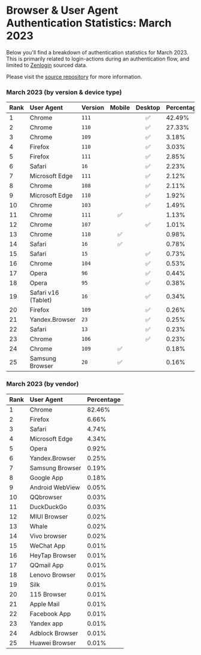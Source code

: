 # Browser & User Agent Authentication Statistics: March 2023

Below you'll find a breakdown of authentication statistics for
March 2023. This is primarily related to login-actions during an
authentication flow, and limited to <a href="https://zenlogin.co"/>Zenlogin</a>
sourced data.

Please visit the
<a href="https://github.com/zenlogin/browser-user-agent-authentication-statistics">source repository</a>
for more information.

### March 2023 (by version & device type)
| Rank | User Agent | Version | Mobile | Desktop | Percentage |
| :--- | :--- | :--- | :---: | :---: | :--- |
| 1 | Chrome | `111` | | ✅ | 42.49% |
| 2 | Chrome | `110` | | ✅ | 27.33% |
| 3 | Chrome | `109` | | ✅ | 3.18% |
| 4 | Firefox | `110` | | ✅ | 3.03% |
| 5 | Firefox | `111` | | ✅ | 2.85% |
| 6 | Safari | `16` | | ✅ | 2.23% |
| 7 | Microsoft Edge | `111` | | ✅ | 2.12% |
| 8 | Chrome | `108` | | ✅ | 2.11% |
| 9 | Microsoft Edge | `110` | | ✅ | 1.92% |
| 10 | Chrome | `103` | | ✅ | 1.49% |
| 11 | Chrome | `111` | ✅ | | 1.13% |
| 12 | Chrome | `107` | | ✅ | 1.01% |
| 13 | Chrome | `110` | ✅ | | 0.98% |
| 14 | Safari | `16` | ✅ | | 0.78% |
| 15 | Safari | `15` | | ✅ | 0.73% |
| 16 | Chrome | `104` | | ✅ | 0.53% |
| 17 | Opera | `96` | | ✅ | 0.44% |
| 18 | Opera | `95` | | ✅ | 0.38% |
| 19 | Safari v16 (Tablet) | `16` | | ✅ | 0.34% |
| 20 | Firefox | `109` | | ✅ | 0.26% |
| 21 | Yandex.Browser | `23` | | ✅ | 0.25% |
| 22 | Safari | `13` | | ✅ | 0.23% |
| 23 | Chrome | `106` | | ✅ | 0.23% |
| 24 | Chrome | `109` | ✅ | | 0.18% |
| 25 | Samsung Browser | `20` | ✅ | | 0.16% |

### March 2023 (by vendor)
| Rank | User Agent | Percentage |
| :--- | :--- | :--- |
| 1 | Chrome | 82.46% |
| 2 | Firefox | 6.66% |
| 3 | Safari | 4.74% |
| 4 | Microsoft Edge | 4.34% |
| 5 | Opera | 0.92% |
| 6 | Yandex.Browser | 0.25% |
| 7 | Samsung Browser | 0.19% |
| 8 | Google App | 0.18% |
| 9 | Android WebView | 0.05% |
| 10 | QQbrowser | 0.03% |
| 11 | DuckDuckGo | 0.03% |
| 12 | MIUI Browser | 0.02% |
| 13 | Whale | 0.02% |
| 14 | Vivo browser | 0.02% |
| 15 | WeChat App | 0.01% |
| 16 | HeyTap Browser | 0.01% |
| 17 | QQmail App | 0.01% |
| 18 | Lenovo Browser | 0.01% |
| 19 | Silk | 0.01% |
| 20 | 115 Browser | 0.01% |
| 21 | Apple Mail | 0.01% |
| 22 | Facebook App | 0.01% |
| 23 | Yandex app | 0.01% |
| 24 | Adblock Browser | 0.01% |
| 25 | Huawei Browser | 0.01% |

